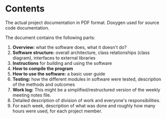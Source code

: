 # Contents


The actual project documentation in PDF format. Doxygen used for source code documentation.


The document contains the following parts:

1. **Overview:** what the software does, what it doesn't do?
2. **Software structure:** overall architecture, class relationships (class diagram), interfaces to external libraries
3. **Instructions** for building and using the software
4. **How to compile the program**
5. **How to use the software:** a basic user guide
6. **Testing:** how the different modules in software were tested, description of the methods and outcomes
7. **Work log:** This might be a simplified/restructured version of the weekly meeting notes file.
8. Detailed description of division of work and everyone's responsibilities.
9. For each week, description of what was done and roughly how many hours were used, for each project member.
    

